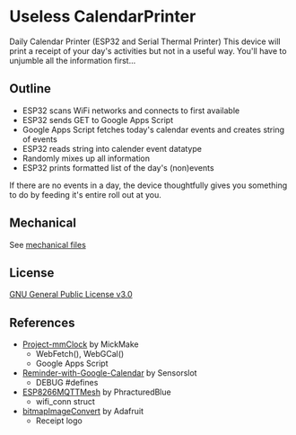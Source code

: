 # Useless CalendarPrinter
Daily Calendar Printer (ESP32 and Serial Thermal Printer)
This device will print a receipt of your day's activities but not in a useful way. You'll have to unjumble all the information first...

## Outline
* ESP32 scans WiFi networks and connects to first available
* ESP32 sends GET to Google Apps Script
* Google Apps Script fetches today's calendar events and creates string of events
* ESP32 reads string into calender event datatype
* Randomly mixes up all information
* ESP32 prints formatted list of the day's (non)events

If there are no events in a day, the device thoughtfully gives you something to do by feeding it's entire roll out at you.

## Mechanical
See [mechanical files](mechanical/MECHANICAL.md)

## License
[GNU General Public License v3.0](LICENSE)

## References
* [Project-mmClock](https://github.com/MickMake/Project-mmClock) by MickMake
  * WebFetch(), WebGCal()
  * Google Apps Script
* [Reminder-with-Google-Calendar](https://github.com/SensorsIot/Reminder-with-Google-Calender) by Sensorslot
  * DEBUG #defines
* [ESP8266MQTTMesh](https://github.com/PhracturedBlue/ESP8266MQTTMesh) by PhracturedBlue
  * wifi_conn struct
* [bitmapImageConvert](https://github.com/adafruit/Adafruit-Thermal-Printer-Library/tree/master/processing/bitmapImageConvert) by Adafruit
  * Receipt logo